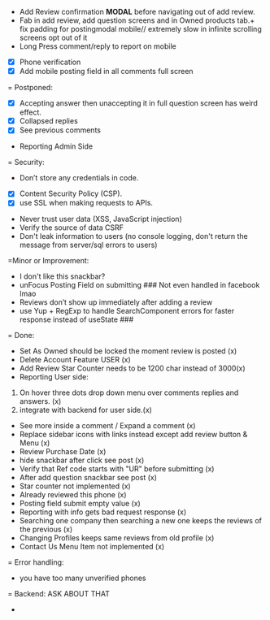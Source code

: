 - Add Review confirmation <b>MODAL</b> before navigating out of add review.
- Fab in add review, add question screens and in Owned products tab.+ fix padding for postingmodal mobile// extremely slow in infinite scrolling screens opt out of it
- Long Press comment/reply to report on mobile
- [x] Phone verification
- [x] Add mobile posting field in all comments full screen

= Postponed:

- [x] Accepting answer then unaccepting it in full question screen has weird effect.
- [x] Collapsed replies
- [x] See previous comments
- Reporting Admin Side

= Security:

- Don’t store any credentials in code.
- [x] Content Security Policy (CSP).
- [x] use SSL when making requests to APIs.
- Never trust user data (XSS, JavaScript injection)
- Verify the source of data CSRF
- Don't leak information to users (no console logging, don't return the message from server/sql errors to users)

=Minor or Improvement:

- I don't like this snackbar?
- unFocus Posting Field on submitting ### Not even handled in facebook lmao
- Reviews don’t show up immediately after adding a review
- use Yup + RegExp to handle SearchComponent errors for faster response instead of useState ###

= Done:

- Set As Owned should be locked the moment review is posted (x)
- Delete Account Feature USER (x)
- Add Review Star Counter needs to be 1200 char instead of 3000(x)
- Reporting User side:

1. On hover three dots drop down menu over comments replies and answers. (x)
2. integrate with backend for user side.(x)

- See more inside a comment / Expand a comment (x)
- Replace sidebar icons with links instead except add review button & Menu (x)
- Review Purchase Date (x)
- hide snackbar after click see post (x)
- Verify that Ref code starts with "UR" before submitting (x)
- After add question snackbar see post (x)
- Star counter not implemented (x)
- Already reviewed this phone (x)
- Posting field submit empty value (x)
- Reporting with info gets bad request response (x)
- Searching one company then searching a new one keeps the reviews of the previous (x)
- Changing Profiles keeps same reviews from old profile (x)
- Contact Us Menu Item not implemented (x)

= Error handling:

- you have too many unverified phones

= Backend: ASK ABOUT THAT

-
